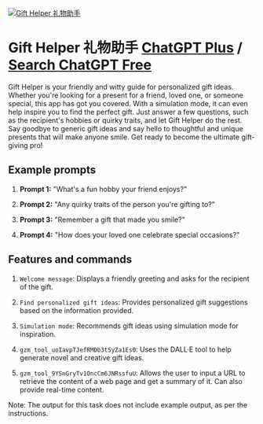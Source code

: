 
[![Gift Helper 礼物助手](https://files.oaiusercontent.com/file-8TcjMsD2zOmsPxN7zibtCqMX?se=2123-10-19T10%3A37%3A27Z&sp=r&sv=2021-08-06&sr=b&rscc=max-age%3D31536000%2C%20immutable&rscd=attachment%3B%20filename%3D71eb24c0-cefc-461c-be64-da9bf37c739b.png&sig=v5ZGBmKtM8vaAThpguN5mOI0hy8%2Bxzvo0wdfsh7HcbY%3D)](https://chat.openai.com/g/g-OzCH051Tf-gift-helper-li-wu-zhu-shou)

# Gift Helper 礼物助手 [ChatGPT Plus](https://chat.openai.com/g/g-OzCH051Tf-gift-helper-li-wu-zhu-shou) / [Search ChatGPT Free](https://gptcall.net/index.html#/?search=Gift%20Helper%20%E7%A4%BC%E7%89%A9%E5%8A%A9%E6%89%8B)

Gift Helper is your friendly and witty guide for personalized gift ideas. Whether you're looking for a present for a friend, loved one, or someone special, this app has got you covered. With a simulation mode, it can even help inspire you to find the perfect gift. Just answer a few questions, such as the recipient's hobbies or quirky traits, and let Gift Helper do the rest. Say goodbye to generic gift ideas and say hello to thoughtful and unique presents that will make anyone smile. Get ready to become the ultimate gift-giving pro!

## Example prompts

1. **Prompt 1:** "What's a fun hobby your friend enjoys?"

2. **Prompt 2:** "Any quirky traits of the person you're gifting to?"

3. **Prompt 3:** "Remember a gift that made you smile?"

4. **Prompt 4:** "How does your loved one celebrate special occasions?"

## Features and commands

1. `Welcome message`: Displays a friendly greeting and asks for the recipient of the gift.

2. `Find personalized gift ideas`: Provides personalized gift suggestions based on the information provided.

3. `Simulation mode`: Recommends gift ideas using simulation mode for inspiration.

4. `gzm_tool_uoIavpTJefRMDb3tSyZa1Es0`: Uses the DALL·E tool to help generate novel and creative gift ideas.

5. `gzm_tool_9YSnGryTv1OncCm6JNRssfuU`: Allows the user to input a URL to retrieve the content of a web page and get a summary of it. Can also provide real-time content.

Note: The output for this task does not include example output, as per the instructions.


